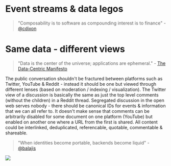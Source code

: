 # Event streams & data legos

> "Composability is to software as compounding interest is to finance" - [@cdixon](https://twitter.com/cdixon/status/1451703067213066244)

# Same data - different views

> "Data is the center of the universe; applications are ephemeral." - [The Data-Centric Manifesto](http://datacentricmanifesto.org/)

The public conversation shouldn't be fractured between platforms such as Twitter, YouTube & Reddit - instead it should be one but viewed through different lenses (based on moderation / indexing / visualization). The Twitter view of a discussion is basically the same as just the top level comments (without the children) in a Reddit thread. Segregated discussion in the open web serves nobody - there should be canonical IDs for events & information that we can all refer to. It doesn't make sense that comments can be arbitrarily disabled for some document on one platform (YouTube) but enabled on another one where a URL from the first is shared. All content could be interlinked, deduplicated, referencable, quotable, commentable & shareable.

<!-- Why arent pinterest and instagram just two different views? -->

<!-- Linkedin is literally an attestation network that allows the curation of your skills. Imagine if we merged all the web - you could effectively build your resume based on your public successes and expertise - expertise which is provable. Open global science -->

<!-- view all actions by an account on any platform -->

> "When identities become portable, backends become liquid" - [@balajis](https://twitter.com/coconidodev/status/1504850437727571974)

<img src="/img/lenticular_view.png"/>

<!-- source of image: https://world3d.com/2020/06/the-history-of-lenticular/ -->

